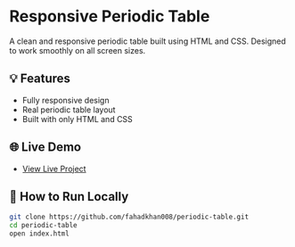 # Responsive Periodic Table

A clean and responsive periodic table built using HTML and CSS. Designed to work smoothly on all screen sizes.

## 💡 Features

- Fully responsive design
- Real periodic table layout
- Built with only HTML and CSS

## 🌐 Live Demo

- [View Live Project](https://fahadkhan008.github.io/periodic-table)

## 🚀 How to Run Locally

```bash
git clone https://github.com/fahadkhan008/periodic-table.git
cd periodic-table
open index.html

